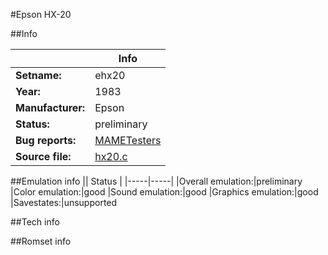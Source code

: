 #Epson HX-20

##Info

||Info|
|-----|-----|
|**Setname:**|ehx20
|**Year:**|1983
|**Manufacturer:**|Epson
|**Status:**|preliminary
|**Bug reports:**|[MAMETesters](http://mametesters.org/view_all_set.php?type=1&temporary=y&search=hx20.c)
|**Source file:**|[hx20.c](https://github.com/mamedev/mame/blob/master/src/mess/drivers/hx20.c)

##Emulation info
|| Status |
|-----|-----|
|Overall emulation:|preliminary
|Color emulation:|good
|Sound emulation:|good
|Graphics emulation:|good
|Savestates:|unsupported

##Tech info

##Romset info

<!--- START OF EDITED COMMENT DO NOT TOUCH TEXT ABOVE-->
